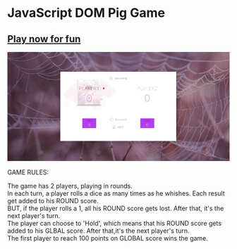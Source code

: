 # JavaScript DOM Pig Game

## [Play now for fun](https://piggygame.netlify.app)

![Game image preview](readme.jpg)

GAME RULES:

The game has 2 players, playing in rounds.<br>
In each turn, a player rolls a dice as many times as he whishes. Each result get added to his ROUND score.<br>
BUT, if the player rolls a 1, all his ROUND score gets lost. After that, it's the next player's turn.<br>
The player can choose to 'Hold', which means that his ROUND score gets added to his GLBAL score. After that,it's the next player's turn.<br>
The first player to reach 100 points on GLOBAL score wins the game.
